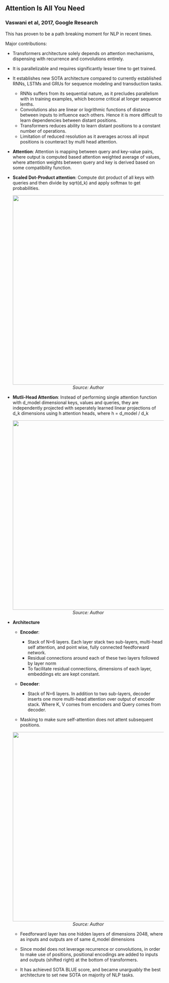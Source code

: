 ## Attention Is All You Need
### Vaswani et al, 2017, Google Research

This has proven to be a path breaking moment for NLP in recent times. 

Major contributions:
* Transformers architecture solely depends on attention mechanisms, dispensing with recurrence and convolutions entirely. 
* It is parallelizable and requires significantly lesser time to get trained.


* It establishes new SOTA architecture compared to currently established RNNs, LSTMs and GRUs for sequence modeling and transduction tasks.
    * RNNs suffers from its sequential nature, as it precludes parallelism with in training examples, which become critical at longer sequence lenths.
    * Convolutions also are linear or logrithmic functions of distance between inputs to influence each others. Hence it is more difficult to learn dependencies between distant positions.
    * Transformers reduces ability to learn distant positions to a constant number of operations.
    * Limitation of reduced resolution as it averages across all input positions is counteract by multi head attention.

* **Attention**: Attention is mapping between query and key-value pairs, where output is computed based attention weighted average of values, where attention weights between query and key is derived based on some compatibility function.

* **Scaled Dot-Product attention**: Compute dot product of all keys with queries and then divide by sqrt(d_k) and apply softmax to get probabilities.
    <p align="center">
    <img width=600 src="images/attention_function.png">
    <em>Source: Author</em>
    </p>

* **Mutli-Head Attention**: Instead of performing single attention function with d_model dimensional keys, values and queries, they are independently projected with seperately learned linear projections of d_k dimensions using h attention heads, where h = d_model / d_k
    <p align="center">
    <img width=600 src="images/scaled_dot_product_multi_head_attention.png">
    <em>Source: Author</em>
    </p>

* **Architecture**
    * **Encoder**: 
        * Stack of N=6 layers. Each layer stack two sub-layers, multi-head self attention, and point wise, fully connected feedforward network.
        * Residual connections around each of these two layers followed by layer norm
        * To facilitate residual connections, dimensions of each layer, embeddings etc are kept constant.

    * **Decoder**:
        * Stack of N=6 layers. In addition to two sub-layers, decoder inserts one more multi-head attention over output of encoder stack. Where K, V comes from encoders and Query comes from decoder.
    * Masking to make sure self-attention does not attent subsequent positions.

    <p align="center">
    <img width=600 src="images/transformer_architecture.png">
    <em>Source: Author</em>
    </p>

    * Feedforward layer has one hidden layers of dimensions 2048, where as inputs and outputs are of same d_model dimensions

    * Since model does not leverage recurrence or convolutions, in order to make use of positions, positional encodings are added to inputs and outputs (shifted right) at the bottom of transformers. 

    * It has achieved SOTA BLUE score, and became unarguably the best architecture to set new SOTA on majority of NLP tasks.



